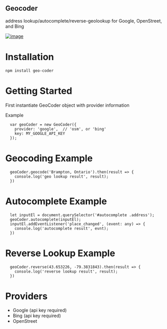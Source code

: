 Geocoder
---------
address lookup/autocomplete/reverse-geolookup for Google, OpenStreet, and Bing

[![image](https://cloud.githubusercontent.com/assets/1437734/24178224/32744238-0e7e-11e7-9806-ce0ffddd9218.png)](https://rawgit.com/allenhwkim/geocoder/master/app/index.html)

Installation
=============

    npm install geo-coder

Getting Started
===============
First instantiate GeoCoder object with provider information

Example
```
  var geoCoder = new GeoCoder({
    provider: 'google',  // 'osm', or 'bing'
    key: MY_GOOGLE_API_KEY
  });
```

Geocoding Example
=================
```
  geoCoder.geocode('Brampton, Ontario').then(result => {
    console.log('geo lookup result', result);
  })
```

Autocomplete Example
====================
```
  let inputEl = document.querySelector('#autocomplete .address');
  geoCoder.autocomplete(inputEl);
  inputEl.addEventListener('place_changed', (event: any) => {
    console.log('autocomplete result', evnt);
  })
```
Reverse Lookup Example
======================
```
  geoCoder.reverse(43.653226, -79.3831843).then(result => {
    console.log('reverse lookup result', result);
  })
```

Providers
==========
* Google (api key required)
* Bing (api key required)
* OpenStreet


